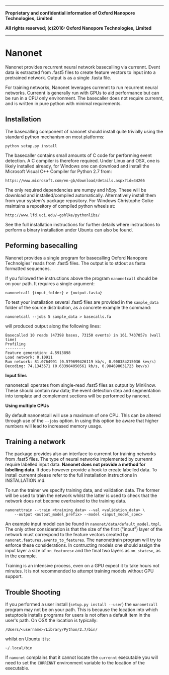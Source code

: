 *************************************************************************************
**Proprietary and confidential information of Oxford Nanopore Technologies, Limited**

**All rights reserved; (c)2016: Oxford Nanopore Technologies, Limited**
*************************************************************************************


Nanonet
=======

Nanonet provides recurrent neural network basecalling via currennt. Event data
is extracted from .fast5 files to create feature vectors to input into a
pretrained network. Output is as a single .fasta file.

For training networks, Nanonet leverages currennt to run recurrent neural
networks. Currennt is generally run with GPUs to aid performance but can be run
in a CPU only environment. The basecaller does not require currennt, and is
written in pure python with minimal requirements.


Installation
------------
The basecalling component of nanonet should install quite trivially using the
standard python mechanism on most platforms:

    python setup.py install

The basecaller contains small amounts of C code for performing event detection.
A C compiler is therefore required. Under Linux and OSX, one is likely
installed already, for Windows one can download and install the Microsoft Visual
C++ Compiler for Python 2.7 from:

    https://www.microsoft.com/en-gb/download/details.aspx?id=44266

The only required dependencies are numpy and h5py. These will be download and
installed/compiled automatically. Alternatively install them from your system's
package repository. For Windows Christophe Golke maintains a repository of
compiled python wheels at:

    http://www.lfd.uci.edu/~gohlke/pythonlibs/

See the full installation instructions for further details where instructions
to perform a binary installation under Ubuntu can also be found.


Peforming basecalling
---------------------

Nanonet provides a single program for basecalling Oxford Nanopore Technolgies'
reads from .fast5 files. The output is to stdout as fasta formatted sequences.

If you followed the instructions above the program `nanonetcall` should be on
your path. It requires a single argument:

    nanonetcall {input_folder} > {output.fasta}

To test your installation several .fast5 files are provided in the
`sample_data` folder of the source distribution, as a concrete example the
command:

    nanonetcall --jobs 5 sample_data > basecalls.fa

will produced output along the following lines:

    Basecalled 10 reads (47398 bases, 73150 events) in 161.7437057s (wall time)
    Profiling
    ---------
    Feature generation: 4.5913898
    Load network: 0.10911
    Run network: 81.0764991 (0.579699426119 kb/s, 0.900384215036 kev/s)
    Decoding: 74.1343571 (0.633984050561 kb/s, 0.984698631723 kev/s)
    

**Input files**

nanonetcall operates from single-read .fast5 files as output by MinKnow. These
should contain raw data; the event detection step and segmentation into template
and complement sections will be performed by nanonet.

**Using multiple CPUs**

By default nanonetcall will use a maximum of one CPU. This can be altered
through use of the `--jobs` option. In using this option be aware that
higher numbers will lead to increased memory usage.


Training a network
------------------

The package provides also an interface to currennt for training networks from
.fast5 files. The type of neural networks implemented by currennt require
labelled input data. **Nanonet does not provide a method for labelling data**.
It does however provide a hook to create labelled data. To install currennt
please refer to the full installation instructions in INSTALLATION.md.

To run the trainer we specify training data, and validation data. The former
will be used to train the network whilst the latter is used to check that the
network does not become overtrained to the training data.

    nanonettrain --train <training_data> --val <validation_data> \
        --output <output_model_prefix> --model <input_model_spec>

An example input model can be found in `nanonet/data/default_model.tmpl`.
The only other consideration is that the size of the first ("input") layer of
the network must correspond to the feature vectors created by
`nanonet.features.events_to_features`. The nanonettrain program will try to
enforce these considerations. In contructing models one should assign the
input layer a size of `<n_features>` and the final two layers as `<n_states>`,
as in the example.

Training is an intensive process, even on a GPU expect it to take hours not
minutes. It is not recommended to attempt training models without GPU support.


Trouble Shooting
----------------

If you performed a user install (`setup.py install --user`) the `nanonetcall`
program may not be on your path. This is because the location into which
setuptools installs programs for users is not often a default item in the
user's path. On OSX the location is typically:

    /Users/<username>/Library/Python/2.7/bin/

whilst on Ubuntu it is:

    ~/.local/bin

If `nanonet` complains that it cannot locate the `currennt` executable you will
need to set the `CURRENNT` environment variable to the location of the
executable.


